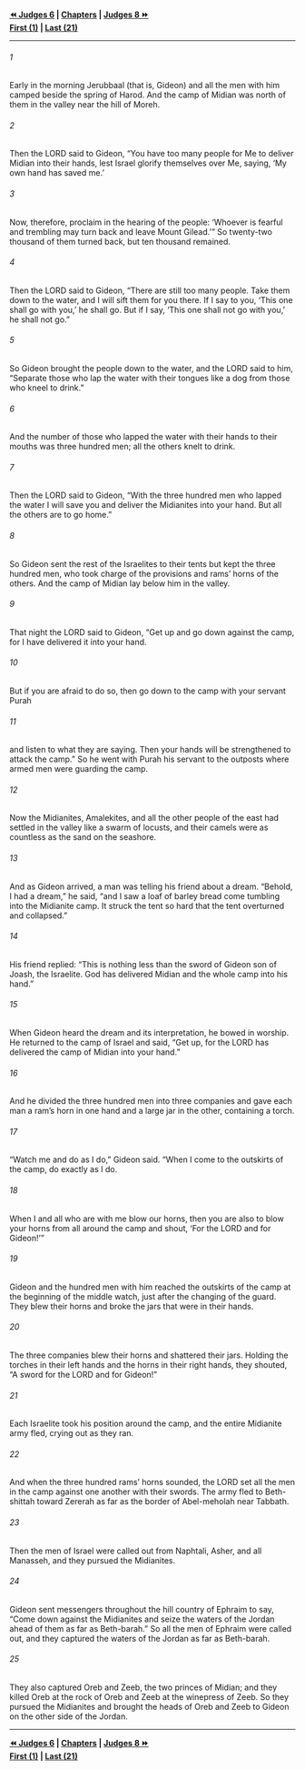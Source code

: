   
**[⏪ Judges 6](./Judges%206.md) | [Chapters](./_index.md) | [Judges 8 ⏩](./Judges%208.md)**  
**[First (1)](./Judges%201.md) | [Last (21)](./Judges%2021.md)**  
  
---  
  
###### 1  
Early in the morning Jerubbaal (that is, Gideon) and all the men with him camped beside the spring of Harod. And the camp of Midian was north of them in the valley near the hill of Moreh.  
  
###### 2  
Then the LORD said to Gideon, “You have too many people for Me to deliver Midian into their hands, lest Israel glorify themselves over Me, saying, ‘My own hand has saved me.’  
  
###### 3  
Now, therefore, proclaim in the hearing of the people: ‘Whoever is fearful and trembling may turn back and leave Mount Gilead.’” So twenty-two thousand of them turned back, but ten thousand remained.  
  
###### 4  
Then the LORD said to Gideon, “There are still too many people. Take them down to the water, and I will sift them for you there. If I say to you, ‘This one shall go with you,’ he shall go. But if I say, ‘This one shall not go with you,’ he shall not go.”  
  
###### 5  
So Gideon brought the people down to the water, and the LORD said to him, “Separate those who lap the water with their tongues like a dog from those who kneel to drink.”  
  
###### 6  
And the number of those who lapped the water with their hands to their mouths was three hundred men; all the others knelt to drink.  
  
###### 7  
Then the LORD said to Gideon, “With the three hundred men who lapped the water I will save you and deliver the Midianites into your hand. But all the others are to go home.”  
  
###### 8  
So Gideon sent the rest of the Israelites to their tents but kept the three hundred men, who took charge of the provisions and rams’ horns of the others. And the camp of Midian lay below him in the valley.  
  
###### 9  
That night the LORD said to Gideon, “Get up and go down against the camp, for I have delivered it into your hand.  
  
###### 10  
But if you are afraid to do so, then go down to the camp with your servant Purah  
  
###### 11  
and listen to what they are saying. Then your hands will be strengthened to attack the camp.” So he went with Purah his servant to the outposts where armed men were guarding the camp.  
  
###### 12  
Now the Midianites, Amalekites, and all the other people of the east had settled in the valley like a swarm of locusts, and their camels were as countless as the sand on the seashore.  
  
###### 13  
And as Gideon arrived, a man was telling his friend about a dream. “Behold, I had a dream,” he said, “and I saw a loaf of barley bread come tumbling into the Midianite camp. It struck the tent so hard that the tent overturned and collapsed.”  
  
###### 14  
His friend replied: “This is nothing less than the sword of Gideon son of Joash, the Israelite. God has delivered Midian and the whole camp into his hand.”  
  
###### 15  
When Gideon heard the dream and its interpretation, he bowed in worship. He returned to the camp of Israel and said, “Get up, for the LORD has delivered the camp of Midian into your hand.”  
  
###### 16  
And he divided the three hundred men into three companies and gave each man a ram’s horn in one hand and a large jar in the other, containing a torch.  
  
###### 17  
“Watch me and do as I do,” Gideon said. “When I come to the outskirts of the camp, do exactly as I do.  
  
###### 18  
When I and all who are with me blow our horns, then you are also to blow your horns from all around the camp and shout, ‘For the LORD and for Gideon!’”  
  
###### 19  
Gideon and the hundred men with him reached the outskirts of the camp at the beginning of the middle watch, just after the changing of the guard. They blew their horns and broke the jars that were in their hands.  
  
###### 20  
The three companies blew their horns and shattered their jars. Holding the torches in their left hands and the horns in their right hands, they shouted, “A sword for the LORD and for Gideon!”  
  
###### 21  
Each Israelite took his position around the camp, and the entire Midianite army fled, crying out as they ran.  
  
###### 22  
And when the three hundred rams’ horns sounded, the LORD set all the men in the camp against one another with their swords. The army fled to Beth-shittah toward Zererah as far as the border of Abel-meholah near Tabbath.  
  
###### 23  
Then the men of Israel were called out from Naphtali, Asher, and all Manasseh, and they pursued the Midianites.  
  
###### 24  
Gideon sent messengers throughout the hill country of Ephraim to say, “Come down against the Midianites and seize the waters of the Jordan ahead of them as far as Beth-barah.” So all the men of Ephraim were called out, and they captured the waters of the Jordan as far as Beth-barah.  
  
###### 25  
They also captured Oreb and Zeeb, the two princes of Midian; and they killed Oreb at the rock of Oreb and Zeeb at the winepress of Zeeb. So they pursued the Midianites and brought the heads of Oreb and Zeeb to Gideon on the other side of the Jordan.  
  
  
---  
  
**[⏪ Judges 6](./Judges%206.md) | [Chapters](./_index.md) | [Judges 8 ⏩](./Judges%208.md)**  
**[First (1)](./Judges%201.md) | [Last (21)](./Judges%2021.md)**  
  
